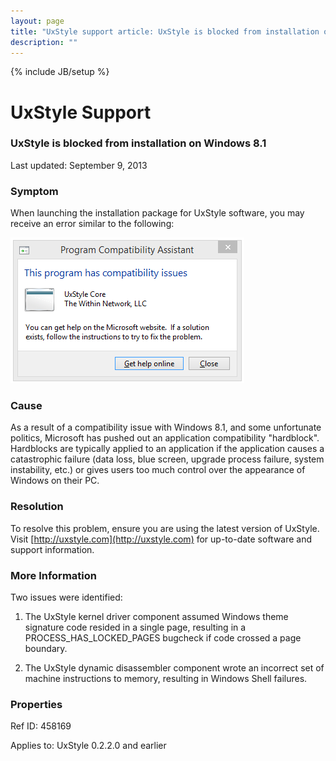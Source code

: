 ```yaml
---
layout: page
title: "UxStyle support article: UxStyle is blocked from installation on Windows 8.1"
description: ""
---
```

{% include JB/setup %}

# UxStyle Support

### UxStyle is blocked from installation on Windows 8.1
Last updated: September 9, 2013

### Symptom

When launching the installation package for UxStyle software, you may receive an error similar to the following:

![This program has compatibility issues](/assets/images/458169_1.png)

### Cause

As a result of a compatibility issue with Windows 8.1, and some unfortunate politics, Microsoft has pushed out an
application compatibility "hardblock". Hardblocks are typically applied to an application if the application causes a
catastrophic failure (data loss, blue screen, upgrade process failure, system instability, etc.) or gives users too
much control over the appearance of Windows on their PC.

### Resolution

To resolve this problem, ensure you are using the latest version of UxStyle. Visit [http://uxstyle.com](http://uxstyle.com)
for up-to-date software and support information.

### More Information

Two issues were identified:

1. The UxStyle kernel driver component assumed Windows theme signature code resided in a single page, resulting in a
PROCESS_HAS_LOCKED_PAGES bugcheck if code crossed a page boundary.

2. The UxStyle dynamic disassembler component wrote an incorrect set of machine instructions to memory, resulting
in Windows Shell failures.

### Properties

Ref ID: 458169

Applies to: UxStyle 0.2.2.0 and earlier
